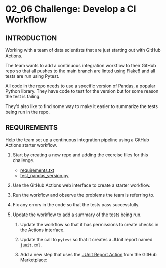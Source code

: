 # 02_06 Challenge: Develop a CI Workflow

## INTRODUCTION

Working with a team of data scientists that are just starting out with GitHub Actions.

The team wants to add a continuous integration workflow to their GitHub repo so that all pushes to the main branch are linted using Flake8 and all tests are run using Pytest.

All code in the repo needs to use a specific version of Pandas, a popular Python library. They have code to test for the version but for some reason the test is failing.

They’d also like to find some way to make it easier to summarize the tests being run in the repo.

## REQUIREMENTS
Help the team set up a continuous integration pipeline using a GitHub Actions starter workflow.

1. Start by creating a new repo and adding the exercise files for this challenge.

    - [requirements.txt](./requirements.txt)
    - [test_pandas_version.py](./test_pandas_version.py)

1. Use the GitHub Actions web interface to create a starter workflow.
1. Run the workflow and observe the problems the team is referring to.
1. Fix any errors in the code so that the tests pass successfully.
1. Update the workflow to add a summary of the tests being run. 
    1. Update the workflow so that it has permissions to create checks in the Actions interface.  
    1. Update the call to `pytest` so that it creates a JUnit report named `junit.xml`.
            
    1. Add a new step that uses the [JUnit Report Action](https://github.com/marketplace/actions/junit-report-action) from the GitHub Marketplace:

